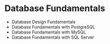 # Database Fundamentals

* Database Design Fundamentals
* Database Fundamentals with PostgreSQL
* Database Fundamentals with MySQL
* Database Fundamentals with SQL Server
